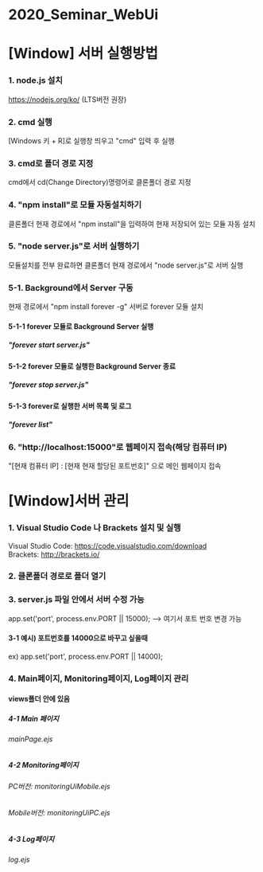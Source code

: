 # 2020_Seminar_WebUi

[Window] 서버 실행방법
===========
### 1. node.js 설치   
https://nodejs.org/ko/ (LTS버전 권장)

### 2. cmd 실행   
[Windows 키 + R]로 실행창 띄우고 "cmd" 입력 후 실행

### 3. cmd로 폴더 경로 지정   
cmd에서 cd(Change Directory)명령어로 클론폴더 경로 지정

### 4. "npm install"로 모듈 자동설치하기   
클론폴더 현재 경로에서 "npm install"을 입력하여 현재 저장되어 있는 모듈 자동 설치

### 5. "node server.js"로 서버 실행하기   
모듈설치를 전부 완료하면 클론폴더 현재 경로에서 "node server.js"로 서버 실행

### 5-1. Background에서 Server 구동   
현재 경로에서 "npm install forever -g" 서버로 forever 모듈 설치   
#### 5-1-1 forever 모듈로 Background Server 실행   
##### "forever start server.js"   
#### 5-1-2 forever 모듈로 실행한 Background Server 종료   
##### "forever stop server.js"   
#### 5-1-3 forever로 실행한 서버 목록 및 로그   
##### "forever list"   

### 6. "http://localhost:15000"로 웹페이지 접속(해당 컴퓨터 IP)   
"[현재 컴퓨터 IP] : [현재 현재 할당된 포트번호]" 으로 메인 웹페이지 접속



[Window]서버 관리
===========================
### 1. Visual Studio Code 나 Brackets 설치 및 실행   
Visual Studio Code: https://code.visualstudio.com/download   
Brackets: http://brackets.io/   

### 2. 클론폴더 경로로 폴더 열기   

### 3. server.js 파일 안에서 서버 수정 가능   
app.set('port', process.env.PORT || 15000); --> 여기서 포트 번호 변경 가능      
#### 3-1 예시) 포트번호를 14000으로 바꾸고 싶을때   
ex) app.set('port', process.env.PORT || 14000);   

### 4. Main페이지, Monitoring페이지, Log페이지 관리   
#### views폴더 안에 있음   
##### 4-1 Main 페이지
###### mainPage.ejs   
##### 4-2 Monitoring페이지   
###### PC버전: monitoringUiMobile.ejs   
###### Mobile버전: monitoringUiPC.ejs   
##### 4-3 Log페이지
###### log.ejs   

